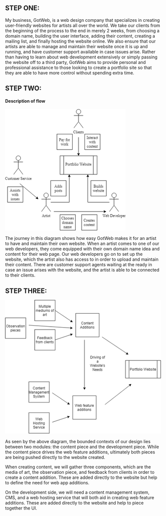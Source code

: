 ## **STEP ONE:** 

My business, GotWeb, is a web design company that specializes in creating user-friendly websites for artists all over the world. 
We take our clients from the beginning of the process to the end in merely 2 weeks, from choosing a domain name, building the user interface, 
adding their content, creating a mailing list, and finally hosting the website online. We also ensure that our artists are able to manage and
maintain their website once it is up and running, and have customer support available in case issues arise. Rather than having to learn about 
web development extensively or simply passing the website off to a third party, GotWeb aims to provide personal and professional assistance to
those looking to create a portfolio site so that they are able to have more control without spending extra time. 


## **STEP TWO:** 

#### Description of flow

![Flow Diagram](/images/flow.png)

The journey in this diagram shows how easy GotWeb makes it for an artist to have and maintain their own website. When an artist comes to one 
of our web developers, they come equipped with their own domain name idea and content for their web page. Our web developers go on to set up 
the website, which the artist also has access to in order to upload and maintain their content. There are customer support agents waiting at 
the ready in case an issue arises with the website, and the artist is able to be connected to their clients. 

## **STEP THREE:** 

![SubTeams](/images/subteams.png)

   As seen by the above diagram, the bounded contexts of our design lies between two modules: the content piece and the development piece. While 
the content piece drives the web feature additions, ultimately both pieces are being pushed directly to the website created. 
  
  When creating content, we will gather three components, which are the media of art, the observation piece, and feedback from clients in order 
to create a content addition. These are added directly to the website but help to define the need for web app additions. 
  
  On the development side, we will need a content management system, CMS, and a web hosting service that will both aid in creating web feature
additions. These are added directly to the website and help to piece together the UI. 
